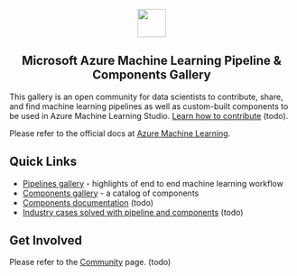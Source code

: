 <p align="center">
<img src="https://ms-toolsai.gallerycdn.vsassets.io/extensions/ms-toolsai/vscode-ai/0.5.1/1556575437282/Microsoft.VisualStudio.Services.Icons.Default" width=50px>
<h2 align="center">Microsoft Azure Machine Learning Pipeline & Components Gallery</h2>

</p>


This gallery is an open community for data scientists to contribute, share, and find machine learning pipelines as well as custom-built components to be used in Azure Machine Learning Studio. [Learn how to contribute](http://go.microsoft.com/fwlink/?LinkID=524862&clcid=0x409e) (todo).

Please refer to the official docs at [Azure Machine Learning](http://#).

## Quick Links
* [Pipelines gallery](https://github.com/tichx/azureml-pipeline-components-gallery/tree/master/Pipelines) - highlights of end to end machine learning workflow 
* [Components gallery](https://github.com/tichx/azureml-pipeline-components-gallery/tree/master/Components) - a catalog of components
* [Components documentation](https://#) (todo)
* [Industry cases solved with pipeline and components](http:#) (todo)

## Get Involved
Please refer to the [Community](https://#) page. (todo)



